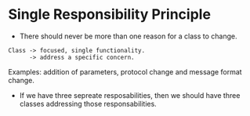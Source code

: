 # Single Responsibility Principle

- There should never be more than one reason for a class to change.</br>
```
Class -> focused, single functionality.
      -> address a specific concern.
```

Examples: addition of parameters, protocol change and message format change.</br>

- If we have three sepreate resposabilities, then we should have three classes addressing those responsabilities.</br>
